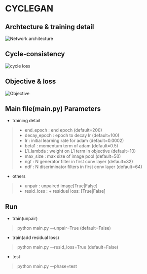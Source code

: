 # CYCLEGAN
## Archtecture & training detail  
![Network architecture](https://github.com/hyeongyuy/ct-denoising/blob/master/CYCLEGAN/img/cyclegan_arch_detail.jpg)  
## Cycle-consistency  
![cycle loss](https://github.com/hyeongyuy/ct-denoising/blob/master/CYCLEGAN/img/cycle_loss_concept.JPG)  
## Objective & loss  
![Objective](https://github.com/hyeongyuy/ct-denoising/blob/master/CYCLEGAN/img/cyclegan_loss.jpg)  
## Main file(main.py) Parameters
* training detail
> * end_epoch : end epoch (default=200)
> * decay_epoch : epoch to decay lr (default=100)
> * lr : initial learning rate for adam (default=0.0002)
> * beta1 : momentum term of adam (default=0.5)
> * L1_lambda : weight on L1 term in objective (default=10)
> * max_size : max size of image pool (default=50)
> * ngf : N generator filter in first conv layer (default=32)
> * ndf : N discriminator filters in first conv layer (default=64)
* others
> * unpair : unpaired image[True|False]
> * resid_loss : + residuel loss: [True|False]
## Run
* train(unpair)
> python main.py --unpair=True (default=False)
* train(add residual loss)
> python main.py --resid_loss=True (default=False)
* test
> python main.py --phase=test